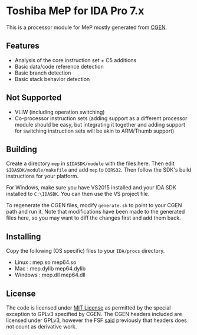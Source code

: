 # Toshiba MeP for IDA Pro 7.x

This is a processor module for MeP mostly generated from 
[CGEN](https://github.com/yifanlu/cgen).

## Features

* Analysis of the core instruction set + C5 additions
* Basic data/code reference detection
* Basic branch detection
* Basic stack behavior detection

## Not Supported

* VLIW (including operation switching)
* Co-processor instruction sets (adding support as a different processor module 
should be easy, but integrating it together and adding support for switching 
instruction sets will be akin to ARM/Thumb support)

## Building

Create a directory `mep` in `$IDASDK/module` with the files here. Then edit 
`$IDASDK/module/makefile` and add `mep` to `DIRS32`. Then follow the SDK's 
build instructions for your platform.

For Windows, make sure you have VS2015 installed and your IDA SDK installed to `C:\IDASDK`. You can then use the VS project file.

To regenerate the CGEN files, modify `generate.sh` to point to your CGEN path 
and run it. Note that modifications have been made to the generated files 
here, so you may want to diff the changes first and add them back.

## Installing

Copy the following (OS specific) files to your `IDA/procs` directory.

* Linux    : mep.so mep64.so 
* Mac      : mep.dylib mep64.dylib
* Windows  : mep.dll mep64.dll

## License

The code is licensed under [MIT License](LICENSE) as permitted by the special 
exception to GPLv3 specified by CGEN. The CGEN headers included are licensed 
under GPLv3, however the FSF 
[said](http://lkml.iu.edu/hypermail/linux/kernel/0301.1/0362.html) previously 
that headers does not count as derivative work.
